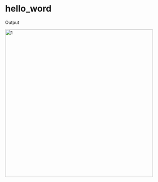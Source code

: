 # hello_word

Output

<img width="475" alt="1" src="https://user-images.githubusercontent.com/70737564/107772909-7237f780-6d6f-11eb-9029-495928df3a8b.PNG">
